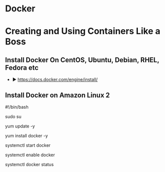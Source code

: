 # Docker 
# Creating and Using Containers Like a Boss
## Install Docker On CentOS, Ubuntu, Debian, RHEL, Fedora etc
- ► https://docs.docker.com/engine/install/

## Install Docker on Amazon Linux 2

#!/bin/bash

sudo su

yum update -y

yum install docker -y

systemctl start docker

systemctl enable docker

systemctl docker status
